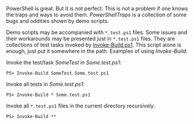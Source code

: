 
PowerShell is great. But it is not perfect. This is not a problem if one knows
the traps and ways to avoid them. *PowerShellTraps* is a collection of some
bugs and oddities shown by demo scripts.

Demo scripts may be accompanied with `*.test.ps1` files. Some issues and their
workarounds may be presented just in `*.test.ps1` files. They are collections
of test tasks invoked by [Invoke-Build.ps1][1]. This script alone is enough,
just put it somewhere in the path. Examples of using *Invoke-Build*:

Invoke the test/task *SomeTest* in *Some.test.ps1*:

    PS> Invoke-Build SomeTest Some.test.ps1

Invoke all tests in *Some.test.ps1*:

    PS> Invoke-Build * Some.test.ps1

Invoke all `*.test.ps1` files in the current directory recursively:

    PS> Invoke-Build **

[1]: https://github.com/nightroman/Invoke-Build/blob/master/Invoke-Build.ps1
